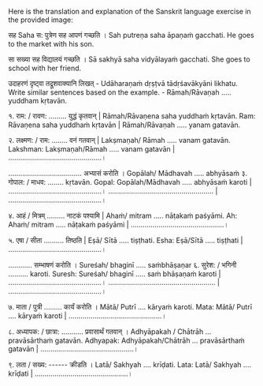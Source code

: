 Here is the translation and explanation of the Sanskrit language exercise in the provided image:

सह Saha
स: पुत्रेण सह आपणं गच्छति ।
Sah putreṇa saha āpaṇaṁ gacchati.
He goes to the market with his son.

सा सख्या सह विद्यालयं गच्छति ।
Sā sakhyā saha vidyālayaṁ gacchati.
She goes to school with her friend.

उदाहरणं दृष्ट्वा तद्रूशवाक्यानि लिखत् - Udāharaṇaṁ dṛṣṭvā tādṛśavākyāni likhatu.
Write similar sentences based on the example. - Rāmah/Rāvaṇah ..... yuddham kṛtavān.

१. राम: / रावण: ......... युद्धं कृतवान् | Rāmah/Rāvaṇena saha yuddhaṁ kṛtavān.
Ram: Rāvaṇena saha yuddhaṁ kṛtavān | Rāmah/Rāvaṇah ..... yanam gatavān. 

२. लक्ष्मण: / राम: ........ वनं गतवान् | Lakṣmaṇah/ Rāmah ..... vanam gatavān.
Lakshman: Lakṣmaṇah/Rāmah ..... vanam gatavān | ...............................................।

..................................... अभ्यासं करोति । Gopālah/ Mādhavah ..... abhyāsaṁ
३. गोपाल: / माधव: ........ kṛtavān.
Gopal: Gopālah/Mādhavah ..... abhyāsaṁ karoti | ...............................................।
..................................................... | ...............................................।

४. आहं / मित्रम् ......... नाटकं पश्यामि | Ahaṁ/ mitram ..... nāṭakaṁ paśyāmi.
Ah: Ahaṁ/ mitram ..... nāṭakaṁ paśyāmi | ...............................................।

५. एषा / सीता .......... तिष्ठति | Eṣā/ Sītā ..... tiṣṭhati.
Esha: Eṣā/Sītā ..... tiṣṭhati | ...............................................।

............ सम्भाषणं करोति । Sureśah/ bhaginī ..... saṁbhāṣaṇar
६. सुरेश: / भगिनी .......... karoti.
Suresh: Sureśah/ bhaginī ..... saṁ bhāṣaṇaṁ karoti | ...............................................।
...................................................... | ...............................................।

७. माता / पुत्री ......... कार्यं करोति । Mātā/ Putrī .... kāryaṁ karoti.
Mata: Mātā/ Putrī .... kāryaṁ karoti | ...............................................।

८. अध्यापक: / छात्रा: ........... प्रवासार्थं गतवान् । Adhyāpakah / Chātrāh ... pravāsārthaṁ gatavān.
Adhyapak: Adhyāpakah/Chātrāh ... pravāsārthaṁ gatavān | ...............................................।

९. लता / सख्य: ------ क्रीडति । Latā/ Sakhyah .... krīḍati.
Lata: Latā/ Sakhyah .... krīḍati | ...............................................।